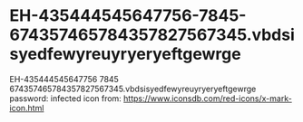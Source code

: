 # EH-435444545647756-7845-674357465784357827567345.vbdsisyedfewyreuyryeryeftgewrge
EH-435444545647756 7845 674357465784357827567345.vbdsisyedfewyreuyryeryeftgewrge
password: infected
icon from: https://www.iconsdb.com/red-icons/x-mark-icon.html
